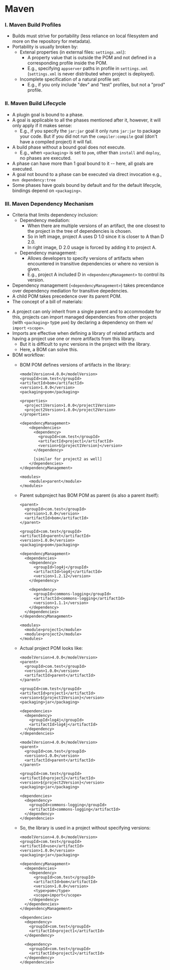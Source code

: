 # Maven
<!-- ### I. Maven  General Knowledge
- `SNAPSHOT` refers to the latest codes along a development branch (unstable code) whereas release (w/o `SNAPSHOT`) is stable.
- If you want to package resources in the JAR file, as long as you follow convention (e.g. `${base_dir}/src/main/resources`) no explicit configuration is needed.
- A resource file may contain info only supplied at build-time.
  - reference the property in a resource file: `${<property_name>}`
  - property can be in POM, settings.xml, etc.
  - To make this possible enable "resource filtering" in POM:
    ```
    <build>
      <resources>
        <resource>
          <directory>src/main/resources</directory>
          <filtering>true</filtering>
    ```
  -  Can also get values from system properties like `java.version` or `user.home`.
  -  Can also get properties specified in command line:
    - in `application.properties` specify `command.line.prop=${command.line.prop}` then on the command line execute `-Dcommand.line.prop=blahblah`.
- Maven natively supports building projects within projects. -->

### I. Maven Build Profiles
- Builds must strive for portability (less reliance on local filesystem and more on the repository for metadata).
- Portability is usually broken by:
  - Extenal properties (in external files: `settings.xml`):
    - A property value that is outside the POM and not defined in a corresponding profile inside the POM.
    - E.g., specifying `appserver` paths in profile in `settings.xml` (`settings.xml` is never distributed when project is deployed).
  - Incomplete specification of a natural profile set:
    - E.g., if you only include "dev" and "test" profiles, but not a "prod" profile.

### II. Maven Build Lifecycle
- A plugin goal is bound to a phase.
- A goal is applicable to all the phases mentioned after it, however, it will only apply if it makes sense:
  - E.g., if you specify the `jar:jar` goal it only runs `jar:jar` to package your code. But if you did not run the `compiler:compile` goal (don't have a compiled project) it will fail. 
- A build phase without a bound goal does not execute.
  - E.g., when `<packaging>` is set to `pom`, other than `install` and `deploy`, no phases are executed.
- A phase can have more than 1 goal bound to it -- here, all goals are executed.
- A goal not bound to a phase can be executed via direct invocation e.g., `mvn dependency:tree`
- Some phases have goals bound by default and for the default lifecycle, bindings depend on `<packaging>`.

### III. Maven Dependency Mechanism
- Criteria that limits dependency inclusion:
  - Dependency mediation:
    - When there are multiple versions of an artifact, the one closest to the project in the tree of dependencies is chosen.
    - So in left image, project A uses D 1.0 since it is closer to A than D 2.0.
    - In right image, D 2.0 usage is forced by adding it to project A.
  - Dependency management:
    - Allows developers to specify versions of artifacts when encountered in transitive dependencies or where no version is given.
    - E.g., project A included D in `<dependencyManagement>` to control its version.
- Dependency management (`<dependencyManagement>`) takes precendance over dependency mediation for transitive depedencies.
- A child POM takes precedence over its parent POM.
- The concept of a bill of materials:
<!--   - An `import` `<scope>` is only for a dependency of type `pom` in which case the dependency is replaced with the dependencies in the POM's `<dependencyManagement>`. -->
  - A project can only inherit from a single parent and to accommodate for this, projects can import managed dependencies from other projects (with `<packaging>` type `pom`) by declaring a dependency on them w/ `import` `<scope>`.
  - Imports are effective when defining a library of related artifacts and having a project use one or more artifacts from this library.
    - But it is difficult to sync versions in the project with the library.
    - Here, a BOM can solve this.
  - BOM workflow:
    - BOM POM defines versions of artifacts in the library: 
      ```
      <modelVersion>4.0.0</modelVersion>
      <groupId>com.test</groupId>
      <artifactId>bom</artifactId>
      <version>1.0.0</version>
      <packaging>pom</packaging>

      <properties>
        <project1Version>1.0.0</project1Version>
        <project2Version>1.0.0</project2Version>
      </properties>

      <dependencyManagement>
          <dependencies>
            <dependency>
              <groupId>com.test</groupId>
              <artifactId>project1</artifactId>
              <version>${project1Version}</version>
            </dependency>

            [similar for project2 as well]
          </dependencies>        
      </dependencyManagement>

      <modules>
          <module>parent</module>
      </modules>
      ```
    - Parent subproject has BOM POM as parent (is also a parent itself):
      ```
      <parent>
        <groupId>com.test</groupId>
        <version>1.0.0</version>
        <artifactId>bom</artifactId>
      </parent>
    
      <groupId>com.test</groupId>
      <artifactId>parent</artifactId>
      <version>1.0.0</version>
      <packaging>pom</packaging>
      
      <dependencyManagement>
        <dependencies>
          <dependency>
            <groupId>log4j</groupId>
            <artifactId>log4j</artifactId>
            <version>1.2.12</version>
          </dependency>

          <dependency>
            <groupId>commons-logging</groupId>
            <artifactId>commons-logging</artifactId>
            <version>1.1.1</version>
          </dependency>
        </dependencies>
      </dependencyManagement>

      <modules>
        <module>project1</module>
        <module>project2</module>
      </modules>

      ```
    - Actual project POM looks like:
      ```
      <modelVersion>4.0.0</modelVersion>
      <parent>
        <groupId>com.test</groupId>
        <version>1.0.0</version>
        <artifactId>parent</artifactId>
      </parent>

      <groupId>com.test</groupId>
      <artifactId>project1</artifactId>
      <version>${project1Version}</version>
      <packaging>jar</packaging>
      
      <dependencies>
        <dependency>
          <groupId>log4j</groupId>
          <artifactId>log4j</artifactId>
        </dependency>
      </dependencies>

      ```

      ```
      <modelVersion>4.0.0</modelVersion>
      <parent>
        <groupId>com.test</groupId>
        <version>1.0.0</version>
        <artifactId>parent</artifactId>
      </parent>
  
      <groupId>com.test</groupId>
      <artifactId>project2</artifactId>
      <version>${project2Version}</version>
      <packaging>jar</packaging>
 
      <dependencies>
        <dependency>
          <groupId>commons-logging</groupId>
          <artifactId>commons-logging</artifactId>
        </dependency>
      </dependencies>

      ```
    - So, the library is used in a project without specifying versions:
      ```
      <modelVersion>4.0.0</modelVersion>
      <groupId>com.test</groupId>
      <artifactId>use</artifactId>
      <version>1.0.0</version>
      <packaging>jar</packaging>
      
      <dependencyManagement>
        <dependencies>
          <dependency>
            <groupId>com.test</groupId>
            <artifactId>bom</artifactId>
            <version>1.0.0</version>
            <type>pom</type>
            <scope>import</scope>
          </dependency>
        </dependencies>
      </dependencyManagement>
            
      <dependencies>
        <dependency>
          <groupId>com.test</groupId>
          <artifactId>project1</artifactId>
        </dependency>
         
        <dependency>
          <groupId>com.test</groupId>
          <artifactId>project2</artifactId>
        </dependency>
      </dependencies>

      ```





































